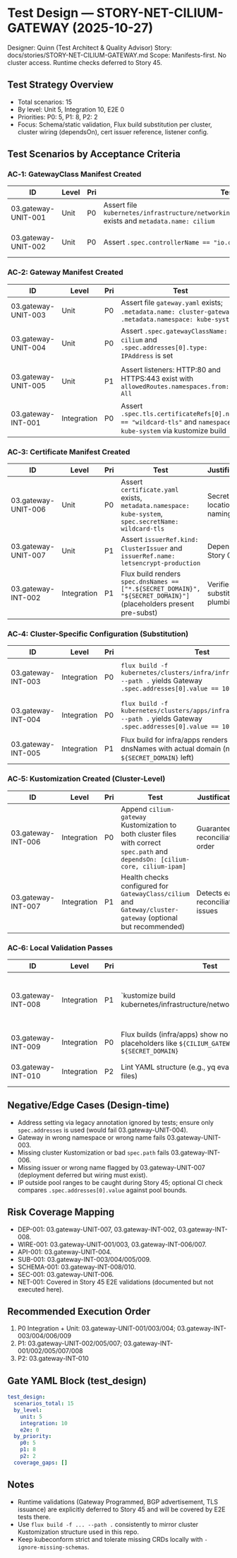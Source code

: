# Test Design — STORY-NET-CILIUM-GATEWAY (2025-10-27)

Designer: Quinn (Test Architect & Quality Advisor)
Story: docs/stories/STORY-NET-CILIUM-GATEWAY.md
Scope: Manifests-first. No cluster access. Runtime checks deferred to Story 45.

## Test Strategy Overview
- Total scenarios: 15
- By level: Unit 5, Integration 10, E2E 0
- Priorities: P0: 5, P1: 8, P2: 2
- Focus: Schema/static validation, Flux build substitution per cluster, cluster wiring (dependsOn), cert issuer reference, listener config.

## Test Scenarios by Acceptance Criteria

### AC‑1: GatewayClass Manifest Created
| ID                  | Level | Pri | Test                                                                                  | Justification                                      | Mitigates |
|---------------------|-------|-----|---------------------------------------------------------------------------------------|----------------------------------------------------|-----------|
| 03.gateway-UNIT-001 | Unit  | P0  | Assert file `kubernetes/infrastructure/networking/cilium/gateway/gatewayclass.yaml` exists and `metadata.name: cilium` | Ensures presence of required CR                     | WIRE-001  |
| 03.gateway-UNIT-002 | Unit  | P0  | Assert `.spec.controllerName == "io.cilium/gateway-controller"`                      | Controller binding correctness                      | API-001   |

### AC‑2: Gateway Manifest Created
| ID                  | Level       | Pri | Test                                                                                                           | Justification                         | Mitigates |
|---------------------|-------------|-----|----------------------------------------------------------------------------------------------------------------|---------------------------------------|-----------|
| 03.gateway-UNIT-003 | Unit        | P0  | Assert file `gateway.yaml` exists; `.metadata.name: cluster-gateway`, `.metadata.namespace: kube-system`       | Core identity fields                   | WIRE-001  |
| 03.gateway-UNIT-004 | Unit        | P0  | Assert `.spec.gatewayClassName: cilium` and `.spec.addresses[0].type: IPAddress` is set                       | API-compliant address configuration    | API-001   |
| 03.gateway-UNIT-005 | Unit        | P1  | Assert listeners: HTTP:80 and HTTPS:443 exist with `allowedRoutes.namespaces.from: All`                       | Listener readiness and policy default  | NET-001   |
| 03.gateway-INT-001  | Integration | P0  | Assert `.spec.tls.certificateRefs[0].name == "wildcard-tls"` and `namespace: kube-system` via kustomize build | Cert reference wiring                  | DEP-001   |

### AC‑3: Certificate Manifest Created
| ID                  | Level       | Pri | Test                                                                                                         | Justification                        | Mitigates |
|---------------------|-------------|-----|--------------------------------------------------------------------------------------------------------------|--------------------------------------|-----------|
| 03.gateway-UNIT-006 | Unit        | P0  | Assert `certificate.yaml` exists, `metadata.namespace: kube-system`, `spec.secretName: wildcard-tls`         | Secret location and naming            | SEC-001   |
| 03.gateway-UNIT-007 | Unit        | P1  | Assert `issuerRef.kind: ClusterIssuer` and `issuerRef.name: letsencrypt-production`                          | Depends on Story 06                   | DEP-001   |
| 03.gateway-INT-002  | Integration | P1  | Flux build renders `spec.dnsNames == ["*.${SECRET_DOMAIN}", "${SECRET_DOMAIN}"]` (placeholders present pre-subst) | Verifies substitution plumbing        | SUB-001   |

### AC‑4: Cluster-Specific Configuration (Substitution)
| ID                  | Level       | Pri | Test                                                                                                                        | Justification                             | Mitigates |
|---------------------|-------------|-----|-----------------------------------------------------------------------------------------------------------------------------|-------------------------------------------|-----------|
| 03.gateway-INT-003  | Integration | P0  | `flux build -f kubernetes/clusters/infra/infrastructure.yaml --path .` yields Gateway `.spec.addresses[0].value == 10.25.11.110` | Ensures correct IP per cluster (infra)     | SUB-001   |
| 03.gateway-INT-004  | Integration | P0  | `flux build -f kubernetes/clusters/apps/infrastructure.yaml --path .` yields Gateway `.spec.addresses[0].value == 10.25.11.121`  | Ensures correct IP per cluster (apps)      | SUB-001   |
| 03.gateway-INT-005  | Integration | P1  | Flux build for infra/apps renders Certificate dnsNames with actual domain (no `${SECRET_DOMAIN}` left)                        | Confirms substitution resolution           | SUB-001   |

### AC‑5: Kustomization Created (Cluster‑Level)
| ID                  | Level       | Pri | Test                                                                                                                             | Justification                         | Mitigates |
|---------------------|-------------|-----|----------------------------------------------------------------------------------------------------------------------------------|---------------------------------------|-----------|
| 03.gateway-INT-006  | Integration | P0  | Append `cilium-gateway` Kustomization to both cluster files with correct `spec.path` and `dependsOn: [cilium-core, cilium-ipam]` | Guarantees reconciliation order        | WIRE-001  |
| 03.gateway-INT-007  | Integration | P1  | Health checks configured for `GatewayClass/cilium` and `Gateway/cluster-gateway` (optional but recommended)                    | Detects early reconciliation issues    | WIRE-001  |

### AC‑6: Local Validation Passes
| ID                  | Level       | Pri | Test                                                                                                              | Justification                          | Mitigates |
|---------------------|-------------|-----|-------------------------------------------------------------------------------------------------------------------|----------------------------------------|-----------|
| 03.gateway-INT-008  | Integration | P1  | `kustomize build kubernetes/infrastructure/networking/cilium/gateway | kubeconform --strict -ignore-missing-schemas` passes | Schema conformance without CRDs        | SCHEMA-001|
| 03.gateway-INT-009  | Integration | P0  | Flux builds (infra/apps) show no unresolved placeholders like `${CILIUM_GATEWAY_LB_IP}` or `${SECRET_DOMAIN}`    | Confirms substitution completeness     | SUB-001   |
| 03.gateway-INT-010  | Integration | P2  | Lint YAML structure (e.g., yq eval '.' on all gateway files)                                                     | Baseline structural sanity             | SCHEMA-001|

## Negative/Edge Cases (Design‑time)
- Address setting via legacy annotation ignored by tests; ensure only `spec.addresses` is used (would fail 03.gateway-UNIT-004).
- Gateway in wrong namespace or wrong name fails 03.gateway-UNIT-003.
- Missing cluster Kustomization or bad `spec.path` fails 03.gateway-INT-006.
- Missing issuer or wrong name flagged by 03.gateway-UNIT-007 (deployment deferred but wiring must exist).
- IP outside pool ranges to be caught during Story 45; optional CI check compares `.spec.addresses[0].value` against pool bounds.

## Risk Coverage Mapping
- DEP-001: 03.gateway-UNIT-007, 03.gateway-INT-002, 03.gateway-INT-008.
- WIRE-001: 03.gateway-UNIT-001/003, 03.gateway-INT-006/007.
- API-001: 03.gateway-UNIT-004.
- SUB-001: 03.gateway-INT-003/004/005/009.
- SCHEMA-001: 03.gateway-INT-008/010.
- SEC-001: 03.gateway-UNIT-006.
- NET-001: Covered in Story 45 E2E validations (documented but not executed here).

## Recommended Execution Order
1) P0 Integration + Unit: 03.gateway-UNIT-001/003/004; 03.gateway-INT-003/004/006/009
2) P1: 03.gateway-UNIT-002/005/007; 03.gateway-INT-001/002/005/007/008
3) P2: 03.gateway-INT-010

## Gate YAML Block (test_design)
```yaml
test_design:
  scenarios_total: 15
  by_level:
    unit: 5
    integration: 10
    e2e: 0
  by_priority:
    p0: 5
    p1: 8
    p2: 2
  coverage_gaps: []
```

## Notes
- Runtime validations (Gateway Programmed, BGP advertisement, TLS issuance) are explicitly deferred to Story 45 and will be covered by E2E tests there.
- Use `flux build -f ... --path .` consistently to mirror cluster Kustomization structure used in this repo.
- Keep kubeconform strict and tolerate missing CRDs locally with `-ignore-missing-schemas`.
